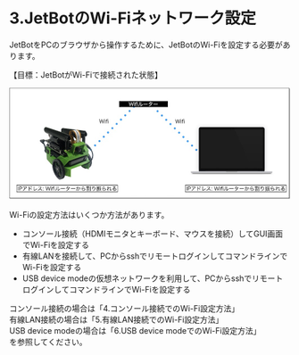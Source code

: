 # 3.JetBotのWi-Fiネットワーク設定

JetBotをPCのブラウザから操作するために、JetBotのWi-Fiを設定する必要があります。  

【目標：JetBotがWi-Fiで接続された状態】

![](./img/connection002.jpg)

Wi-Fiの設定方法はいくつか方法があります。

*   コンソール接続（HDMIモニタとキーボード、マウスを接続）してGUI画面でWi-Fiを設定する
*   有線LANを接続して、PCからsshでリモートログインしてコマンドラインでWi-Fiを設定する
*   USB device modeの仮想ネットワークを利用して、PCからsshでリモートログインしてコマンドラインでWi-Fiを設定する

コンソール接続の場合は「4.コンソール接続でのWi-Fi設定方法」  
有線LAN接続の場合は「5.有線LAN接続でのWi-Fi設定方法」  
USB device modeの場合は「6.USB device modeでのWi-Fi設定方法」  
を参照してください。
